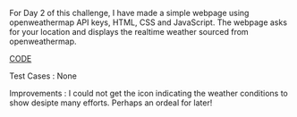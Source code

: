 For Day 2 of this challenge, I have made a simple webpage using openweathermap API keys, HTML, CSS and JavaScript.
The webpage asks for your location and displays the realtime weather sourced from openweathermap.

[CODE]()

Test Cases : None

Improvements : I could not get the icon indicating the weather conditions to show desipte many efforts. Perhaps an ordeal for later!

